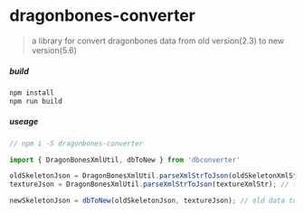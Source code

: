 # dragonbones-converter

> a library for convert dragonbones data from old version(2.3) to new version(5.6)

##### build

```sh
npm install
npm run build
```

##### useage

```js
// npm i -S dragonbones-converter

import { DragonBonesXmlUtil, dbToNew } from 'dbconverter'

oldSkeletonJson = DragonBonesXmlUtil.parseXmlStrToJson(oldSkeletonXmlStr); // old sk data xml to json
textureJson = DragonBonesXmlUtil.parseXmlStrToJson(textureXmlStr); // tex xml to json

newSkeletonJson = dbToNew(oldSkeletonJson, textureJson); // old data to latest version data

```



